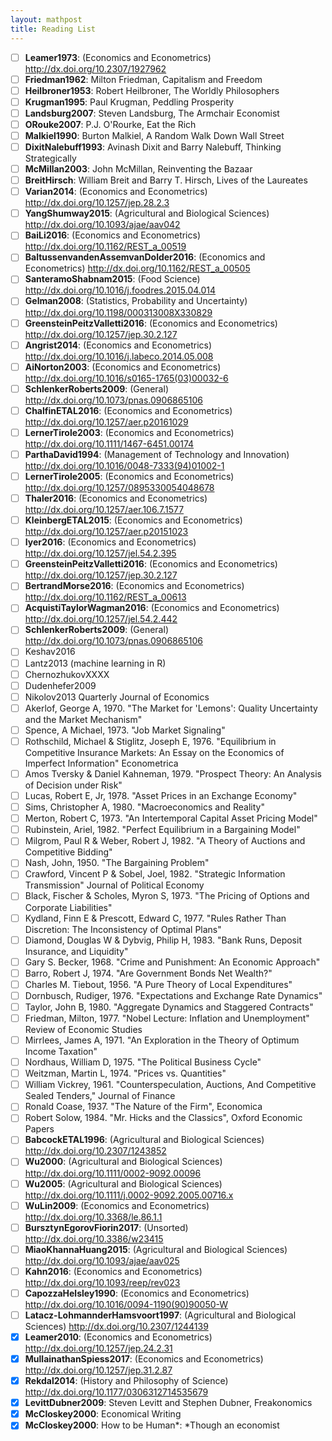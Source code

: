 ```yaml
---
layout: mathpost
title: Reading List
---
```


* [ ]  **Leamer1973**: (Economics and Econometrics) http://dx.doi.org/10.2307/1927962
* [ ]  **Friedman1962**: Milton Friedman, Capitalism and Freedom
* [ ]  **Heilbroner1953**: Robert Heilbroner, The Worldly Philosophers
* [ ]  **Krugman1995**: Paul Krugman, Peddling Prosperity
* [ ]  **Landsburg2007**: Steven Landsburg, The Armchair Economist
* [ ]  **ORouke2007**: P.J. O'Rourke, Eat the Rich
* [ ]  **Malkiel1990**: Burton Malkiel, A Random Walk Down Wall Street
* [ ]  **DixitNalebuff1993**: Avinash Dixit and Barry Nalebuff, Thinking Strategically
* [ ]  **McMillan2003**: John McMillan, Reinventing the Bazaar
* [ ]  **BreitHirsch**: William Breit and Barry T. Hirsch, Lives of the Laureates
* [ ]  **Varian2014**: (Economics and Econometrics) http://dx.doi.org/10.1257/jep.28.2.3
* [ ]  **YangShumway2015**: (Agricultural and Biological Sciences) http://dx.doi.org/10.1093/ajae/aav042
* [ ]  **BaiLi2016**: (Economics and Econometrics) http://dx.doi.org/10.1162/REST_a_00519
* [ ]  **BaltussenvandenAssemvanDolder2016**: (Economics and Econometrics) http://dx.doi.org/10.1162/REST_a_00505
* [ ]  **SanteramoShabnam2015**: (Food Science) http://dx.doi.org/10.1016/j.foodres.2015.04.014
* [ ]  **Gelman2008**: (Statistics, Probability and Uncertainty) http://dx.doi.org/10.1198/000313008X330829
* [ ]  **GreensteinPeitzValletti2016**: (Economics and Econometrics) http://dx.doi.org/10.1257/jep.30.2.127
* [ ]  **Angrist2014**: (Economics and Econometrics) http://dx.doi.org/10.1016/j.labeco.2014.05.008
* [ ]  **AiNorton2003**: (Economics and Econometrics) http://dx.doi.org/10.1016/s0165-1765(03)00032-6
* [ ]  **SchlenkerRoberts2009**: (General) http://dx.doi.org/10.1073/pnas.0906865106
* [ ]  **ChalfinETAL2016**: (Economics and Econometrics) http://dx.doi.org/10.1257/aer.p20161029
* [ ]  **LernerTirole2003**: (Economics and Econometrics) http://dx.doi.org/10.1111/1467-6451.00174
* [ ]  **ParthaDavid1994**: (Management of Technology and Innovation) http://dx.doi.org/10.1016/0048-7333(94)01002-1
* [ ]  **LernerTirole2005**: (Economics and Econometrics) http://dx.doi.org/10.1257/0895330054048678
* [ ]  **Thaler2016**: (Economics and Econometrics) http://dx.doi.org/10.1257/aer.106.7.1577
* [ ]  **KleinbergETAL2015**: (Economics and Econometrics) http://dx.doi.org/10.1257/aer.p20151023
* [ ]  **Iyer2016**: (Economics and Econometrics) http://dx.doi.org/10.1257/jel.54.2.395
* [ ]  **GreensteinPeitzValletti2016**: (Economics and Econometrics) http://dx.doi.org/10.1257/jep.30.2.127
* [ ]  **BertrandMorse2016**: (Economics and Econometrics) http://dx.doi.org/10.1162/REST_a_00613
* [ ]  **AcquistiTaylorWagman2016**: (Economics and Econometrics) http://dx.doi.org/10.1257/jel.54.2.442
* [ ]  **SchlenkerRoberts2009**: (General) http://dx.doi.org/10.1073/pnas.0906865106
* [ ]  Keshav2016
* [ ]  Lantz2013 (machine learning in R)
* [ ]  ChernozhukovXXXX
* [ ]  Dudenhefer2009
* [ ]  Nikolov2013 Quarterly Journal of Economics
* [ ]  Akerlof, George A, 1970. "The Market for 'Lemons': Quality Uncertainty and the Market Mechanism"
* [ ]  Spence, A Michael, 1973. "Job Market Signaling"
* [ ]  Rothschild, Michael & Stiglitz, Joseph E, 1976. "Equilibrium in Competitive Insurance Markets: An Essay on the Economics of Imperfect Information" Econometrica
* [ ]  Amos Tversky & Daniel Kahneman, 1979. "Prospect Theory: An Analysis of Decision under Risk"
* [ ]  Lucas, Robert E, Jr, 1978. "Asset Prices in an Exchange Economy"
* [ ]  Sims, Christopher A, 1980. "Macroeconomics and Reality"
* [ ]  Merton, Robert C, 1973. "An Intertemporal Capital Asset Pricing Model"
* [ ]  Rubinstein, Ariel, 1982. "Perfect Equilibrium in a Bargaining Model"
* [ ]  Milgrom, Paul R & Weber, Robert J, 1982. "A Theory of Auctions and Competitive Bidding"
* [ ]  Nash, John, 1950. "The Bargaining Problem"
* [ ]  Crawford, Vincent P & Sobel, Joel, 1982. "Strategic Information Transmission" Journal of Political Economy
* [ ]  Black, Fischer & Scholes, Myron S, 1973. "The Pricing of Options and Corporate Liabilities"
* [ ]  Kydland, Finn E & Prescott, Edward C, 1977. "Rules Rather Than Discretion: The Inconsistency of Optimal Plans"
* [ ]  Diamond, Douglas W & Dybvig, Philip H, 1983. "Bank Runs, Deposit Insurance, and Liquidity"
* [ ]  Gary S. Becker, 1968. "Crime and Punishment: An Economic Approach"
* [ ]  Barro, Robert J, 1974. "Are Government Bonds Net Wealth?"
* [ ]  Charles M. Tiebout, 1956. "A Pure Theory of Local Expenditures"
* [ ]  Dornbusch, Rudiger, 1976. "Expectations and Exchange Rate Dynamics"
* [ ]  Taylor, John B, 1980. "Aggregate Dynamics and Staggered Contracts"
* [ ]  Friedman, Milton, 1977. "Nobel Lecture: Inflation and Unemployment" Review of Economic Studies
* [ ]  Mirrlees, James A, 1971. "An Exploration in the Theory of Optimum Income Taxation"
* [ ]  Nordhaus, William D, 1975. "The Political Business Cycle"
* [ ]  Weitzman, Martin L, 1974. "Prices vs. Quantities"
* [ ]  William Vickrey, 1961. "Counterspeculation, Auctions, And Competitive Sealed Tenders," Journal of Finance
* [ ]  Ronald Coase, 1937. "The Nature of the Firm", Economica
* [ ]  Robert Solow, 1984. "Mr. Hicks and the Classics", Oxford Economic Papers
* [ ]  **BabcockETAL1996**: (Agricultural and Biological Sciences) http://dx.doi.org/10.2307/1243852
* [ ]  **Wu2000**: (Agricultural and Biological Sciences) http://dx.doi.org/10.1111/0002-9092.00096
* [ ]  **Wu2005**: (Agricultural and Biological Sciences) http://dx.doi.org/10.1111/j.0002-9092.2005.00716.x
* [ ]  **WuLin2009**: (Economics and Econometrics) http://dx.doi.org/10.3368/le.86.1.1
* [ ]  **BursztynEgorovFiorin2017**: (Unsorted) http://dx.doi.org/10.3386/w23415
* [ ]  **MiaoKhannaHuang2015**: (Agricultural and Biological Sciences) http://dx.doi.org/10.1093/ajae/aav025
* [ ]  **Kahn2016**: (Economics and Econometrics) http://dx.doi.org/10.1093/reep/rev023
* [ ]  **CapozzaHelsley1990**: (Economics and Econometrics) http://dx.doi.org/10.1016/0094-1190(90)90050-W
* [ ]  **Latacz-LohmannderHamsvoort1997**: (Agricultural and Biological Sciences) http://dx.doi.org/10.2307/1244139
* [X]  **Leamer2010**: (Economics and Econometrics) http://dx.doi.org/10.1257/jep.24.2.31
* [X]  **MullainathanSpiess2017**: (Economics and Econometrics) http://dx.doi.org/10.1257/jep.31.2.87
* [X]  **Rekdal2014**: (History and Philosophy of Science) http://dx.doi.org/10.1177/0306312714535679
* [X]  **LevittDubner2009**: Steven Levitt and Stephen Dubner, Freakonomics
* [X]  **McCloskey2000**: Economical Writing
* [X]  **McCloskey2000**: How to be Human*: *Though an economist
